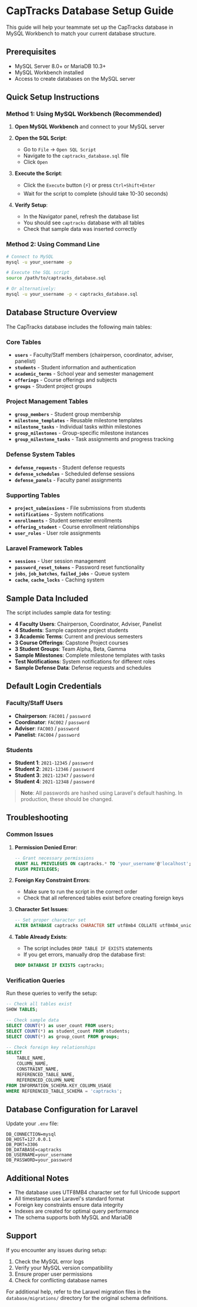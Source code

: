 # CapTracks Database Setup Guide

This guide will help your teammate set up the CapTracks database in MySQL Workbench to match your current database structure.

## Prerequisites

- MySQL Server 8.0+ or MariaDB 10.3+
- MySQL Workbench installed
- Access to create databases on the MySQL server

## Quick Setup Instructions

### Method 1: Using MySQL Workbench (Recommended)

1. **Open MySQL Workbench** and connect to your MySQL server

2. **Open the SQL Script**:
   - Go to `File` → `Open SQL Script`
   - Navigate to the `captracks_database.sql` file
   - Click `Open`

3. **Execute the Script**:
   - Click the `Execute` button (⚡) or press `Ctrl+Shift+Enter`
   - Wait for the script to complete (should take 10-30 seconds)

4. **Verify Setup**:
   - In the Navigator panel, refresh the database list
   - You should see `captracks` database with all tables
   - Check that sample data was inserted correctly

### Method 2: Using Command Line

```bash
# Connect to MySQL
mysql -u your_username -p

# Execute the SQL script
source /path/to/captracks_database.sql

# Or alternatively:
mysql -u your_username -p < captracks_database.sql
```

## Database Structure Overview

The CapTracks database includes the following main tables:

### Core Tables
- **`users`** - Faculty/Staff members (chairperson, coordinator, adviser, panelist)
- **`students`** - Student information and authentication
- **`academic_terms`** - School year and semester management
- **`offerings`** - Course offerings and subjects
- **`groups`** - Student project groups

### Project Management Tables
- **`group_members`** - Student group membership
- **`milestone_templates`** - Reusable milestone templates
- **`milestone_tasks`** - Individual tasks within milestones
- **`group_milestones`** - Group-specific milestone instances
- **`group_milestone_tasks`** - Task assignments and progress tracking

### Defense System Tables
- **`defense_requests`** - Student defense requests
- **`defense_schedules`** - Scheduled defense sessions
- **`defense_panels`** - Faculty panel assignments

### Supporting Tables
- **`project_submissions`** - File submissions from students
- **`notifications`** - System notifications
- **`enrollments`** - Student semester enrollments
- **`offering_student`** - Course enrollment relationships
- **`user_roles`** - User role assignments

### Laravel Framework Tables
- **`sessions`** - User session management
- **`password_reset_tokens`** - Password reset functionality
- **`jobs`**, **`job_batches`**, **`failed_jobs`** - Queue system
- **`cache`**, **`cache_locks`** - Caching system

## Sample Data Included

The script includes sample data for testing:

- **4 Faculty Users**: Chairperson, Coordinator, Adviser, Panelist
- **4 Students**: Sample capstone project students
- **3 Academic Terms**: Current and previous semesters
- **3 Course Offerings**: Capstone Project courses
- **3 Student Groups**: Team Alpha, Beta, Gamma
- **Sample Milestones**: Complete milestone templates with tasks
- **Test Notifications**: System notifications for different roles
- **Sample Defense Data**: Defense requests and schedules

## Default Login Credentials

### Faculty/Staff Users
- **Chairperson**: `FAC001` / `password`
- **Coordinator**: `FAC002` / `password`
- **Adviser**: `FAC003` / `password`
- **Panelist**: `FAC004` / `password`

### Students
- **Student 1**: `2021-12345` / `password`
- **Student 2**: `2021-12346` / `password`
- **Student 3**: `2021-12347` / `password`
- **Student 4**: `2021-12348` / `password`

> **Note**: All passwords are hashed using Laravel's default hashing. In production, these should be changed.

## Troubleshooting

### Common Issues

1. **Permission Denied Error**:
   ```sql
   -- Grant necessary permissions
   GRANT ALL PRIVILEGES ON captracks.* TO 'your_username'@'localhost';
   FLUSH PRIVILEGES;
   ```

2. **Foreign Key Constraint Errors**:
   - Make sure to run the script in the correct order
   - Check that all referenced tables exist before creating foreign keys

3. **Character Set Issues**:
   ```sql
   -- Set proper character set
   ALTER DATABASE captracks CHARACTER SET utf8mb4 COLLATE utf8mb4_unicode_ci;
   ```

4. **Table Already Exists**:
   - The script includes `DROP TABLE IF EXISTS` statements
   - If you get errors, manually drop the database first:
   ```sql
   DROP DATABASE IF EXISTS captracks;
   ```

### Verification Queries

Run these queries to verify the setup:

```sql
-- Check all tables exist
SHOW TABLES;

-- Check sample data
SELECT COUNT(*) as user_count FROM users;
SELECT COUNT(*) as student_count FROM students;
SELECT COUNT(*) as group_count FROM groups;

-- Check foreign key relationships
SELECT 
    TABLE_NAME,
    COLUMN_NAME,
    CONSTRAINT_NAME,
    REFERENCED_TABLE_NAME,
    REFERENCED_COLUMN_NAME
FROM INFORMATION_SCHEMA.KEY_COLUMN_USAGE
WHERE REFERENCED_TABLE_SCHEMA = 'captracks';
```

## Database Configuration for Laravel

Update your `.env` file:

```env
DB_CONNECTION=mysql
DB_HOST=127.0.0.1
DB_PORT=3306
DB_DATABASE=captracks
DB_USERNAME=your_username
DB_PASSWORD=your_password
```

## Additional Notes

- The database uses UTF8MB4 character set for full Unicode support
- All timestamps use Laravel's standard format
- Foreign key constraints ensure data integrity
- Indexes are created for optimal query performance
- The schema supports both MySQL and MariaDB

## Support

If you encounter any issues during setup:

1. Check the MySQL error logs
2. Verify your MySQL version compatibility
3. Ensure proper user permissions
4. Check for conflicting database names

For additional help, refer to the Laravel migration files in the `database/migrations/` directory for the original schema definitions.
